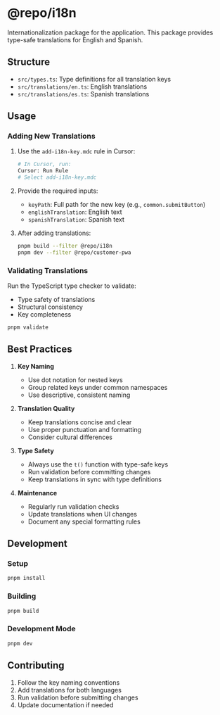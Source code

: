 # @repo/i18n

Internationalization package for the application. This package provides type-safe translations for English and Spanish.

## Structure

- `src/types.ts`: Type definitions for all translation keys
- `src/translations/en.ts`: English translations
- `src/translations/es.ts`: Spanish translations

## Usage

### Adding New Translations

1. Use the `add-i18n-key.mdc` rule in Cursor:
   ```bash
   # In Cursor, run:
   Cursor: Run Rule
   # Select add-i18n-key.mdc
   ```

2. Provide the required inputs:
   - `keyPath`: Full path for the new key (e.g., `common.submitButton`)
   - `englishTranslation`: English text
   - `spanishTranslation`: Spanish text

3. After adding translations:
   ```bash
   pnpm build --filter @repo/i18n
   pnpm dev --filter @repo/customer-pwa
   ```

### Validating Translations

Run the TypeScript type checker to validate:
- Type safety of translations
- Structural consistency
- Key completeness

```bash
pnpm validate
```

## Best Practices

1. **Key Naming**
   - Use dot notation for nested keys
   - Group related keys under common namespaces
   - Use descriptive, consistent naming

2. **Translation Quality**
   - Keep translations concise and clear
   - Use proper punctuation and formatting
   - Consider cultural differences

3. **Type Safety**
   - Always use the `t()` function with type-safe keys
   - Run validation before committing changes
   - Keep translations in sync with type definitions

4. **Maintenance**
   - Regularly run validation checks
   - Update translations when UI changes
   - Document any special formatting rules

## Development

### Setup

```bash
pnpm install
```

### Building

```bash
pnpm build
```

### Development Mode

```bash
pnpm dev
```

## Contributing

1. Follow the key naming conventions
2. Add translations for both languages
3. Run validation before submitting changes
4. Update documentation if needed 